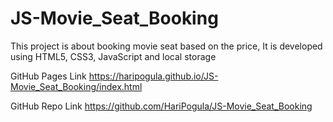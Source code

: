 # JS-Movie_Seat_Booking

This project is about booking movie seat based on the price, It is developed using HTML5, CSS3, JavaScript and local storage

GitHub Pages Link
https://haripogula.github.io/JS-Movie_Seat_Booking/index.html

GitHub Repo Link
https://github.com/HariPogula/JS-Movie_Seat_Booking
